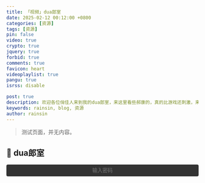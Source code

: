 ```yaml
---
title: 「视频」dua郎室
date: 2025-02-12 00:12:00 +0800
categories: [资源]
tags: [资源]
pin: false
video: true
crypto: true
jquery: true
forbid: true
comments: true
favicon: heart
videoplaylist: true
pangu: true
isrss: disable

post: true
description: 欢迎各位俏佳人来到我的dua郎室，来这里看些郝康的，真的比游戏还刺激，来我这里看一晚吧。
keywords: rainsin, blog, 资源
author: rainsin
---
```


<script src="/assets/post/video/video.js"></script>

<style>
details {
  width: 100%;
  margin: 0 auto;
  background: #282828;
  margin-bottom: 0.5rem;
  box-shadow: 0 0.1rem 1rem -0.5rem rgba(0, 0, 0, 0.4);
  border-radius: 5px;
  overflow: hidden;
}

summary {
    color:#fff;
  padding: 1rem;
  display: block;
  background: #333;
  padding-left: 2.2rem;
  position: relative;
  cursor: pointer;
  -webkit-user-select: none;
     -moz-user-select: none;
      -ms-user-select: none;
          user-select: none;
}

summary:before {
  content: "";
  border-width: 0.4rem;
  border-style: solid;
  border-color: transparent transparent transparent #fff;
  position: absolute;
  top: 1.3rem;
  left: 1rem;
  transform: rotate(0);
  transform-origin: 0.2rem 50%;
  transition: 0.25s transform ease;
}

/* THE MAGIC 🧙‍♀️ */
details[open] > summary:before {
  transform: rotate(90deg);
}

details summary::-webkit-details-marker {
  display: none;
}

details > ul {
  overflow-x: auto;
  display: grid;
  gap: 12px;
  padding-bottom: 1rem;
  padding-right: 28px;
  margin-bottom: 0;
  padding-top: 1rem;
  max-height: 20em;
  justify-content: center;
}

@media screen and (width <= 400px) {
    details > ul {
        grid-template-columns: 1fr !important;
    }
  }

details > ul li {
  list-style: none;
  color:#fff;
  margin: 4px !important;
  padding: 3px 8px !important;
  border-radius: 4px;
  border: 1px solid #5e616d;
  background: #47484c;
  cursor: pointer;
    text-align: center;
  transition: all 0.2s ease-out;
  height: 2.2em;
  justify-content: center;
  display: grid;
  margin: 0 !important;
  overflow: hidden;
}

details > ul li:hover {
  background: #1f2623;
}

.selected {
    background: #1f2623;
}

/* style input field text */

.middle{
  display: flex;
    margin: 0.5em auto;
    text-align: center;
}

/* Input field that looks like a button */
.email-field {
	width: 100%;
	display: inline-block;
	color: #fff;
	text-align: center;
	background-color: #333;
	padding: .6em 1.8em;
	border: none;
	cursor: pointer;
	outline: none;
	-webkit-border-radius: 4px;
	-moz-border-radius: 4px;
	border-radius: 4px;
	-webkit-transition: all .1s linear;
	-moz-transition: all .1s linear;
	transition: all .2s ease;
}
.email-field:hover {
	background-color: #343434;
}

/* after button is clicked */
.email-field.active {
	margin-right: 6px;
	outline: none;
	color: #fff;
	text-align: left;
	cursor: inherit;
}

/* Email submit button */
#subscribe-button {
  align-self: center;
	width: 35px;
	height: 35px;
	border: none;
	text-indent: -9999px;
	background: url(/assets/img/提交.svg) no-repeat;
	background-size: 13px;
	background-position: 0 1px;
	-webkit-transition: all .2s linear;
	-moz-transition: all .2s linear;
	transition: all .2s linear;
  
	cursor: pointer; /* for demo only */

	display: none;
}
#subscribe-button:hover {
	opacity: .33;
}

#subscribe-button.show {
	display: flex;
	background-size: 33px;
}

</style>

> 测试页面，并无内容。

## 💞 dua郎室

<div id="#video-box"></div>

<div class="middle" id="middle">
<input type="password" value="" name="EMAIL" class="email-field" id="email-field" placeholder="输入密码">
<input type="submit" value="Subscribe" name="subscribe" id="subscribe-button" class="">
</div>

<div id="video-list-lock-box"></div>

<script>
$('#email-field').click(function () {
            $(this).addClass("active");
            $(this).attr('placeholder', '你不会真知道密码吧？');
            $('#subscribe-button').addClass("show");
});

        $('#email-field').blur(function () {
            $(this).removeClass("active");
            $(this).attr('placeholder', '输入密码');
            $('#subscribe-button').removeClass("show");
        });
</script>
